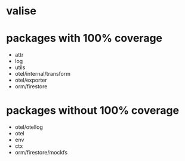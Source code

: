 # valise

# packages with 100% coverage

+ attr
+ log
+ utils
+ otel/internal/transform
+ otel/exporter
+ orm/firestore

# packages without 100% coverage

+ otel/otellog
+ otel
+ env
+ ctx
+ orm/firestore/mockfs
